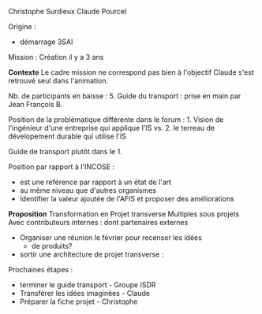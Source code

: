 Christophe Surdieux
Claude Pourcel

Origine : 
- démarrage 3SAI

Mission : Création il y a 3 ans


**Contexte**
Le cadre mission ne correspond pas bien à l'objectif
Claude s'est retrouvé seul dans l'animation.

Nb. de participants en baisse : 5.
Guide du transport : prise en main par Jean François B.

Position de la problématique différente dans le forum :
	1. Vision de l'ingénieur d'une entreprise qui applique l'IS
	vs. 
	2. le terreau de dévelopement durable qui utilise l'IS

Guide de transport plutôt dans le 1.

Position par rapport à l'INCOSE : 
- est une référence par rapport à un état de l'art
- au même niveau que d'autres organismes
- Identifier la valeur ajoutée de l'AFIS et proposer des améliorations


**Proposition**
Transformation en Projet transverse
Multiples sous projets
Avec contributeurs internes : dont partenaires externes

- Organiser une réunion le février pour recenser les idées 
	- de produits?
- sortir une architecture de projet transverse : 

Prochaines étapes :
- terminer le guide transport - Groupe ISDR
- Transférer les idées imaginées - Claude
- Préparer la fiche projet - Christophe






